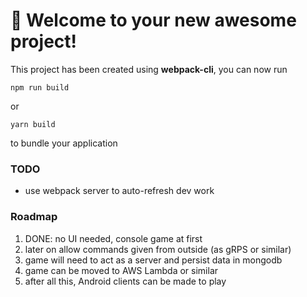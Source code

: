 # 🚀 Welcome to your new awesome project!

This project has been created using **webpack-cli**, you can now run

```
npm run build
```

or

```
yarn build
```

to bundle your application

### TODO
- use webpack server to auto-refresh dev work
  
### Roadmap
1. DONE:  no UI needed, console game at first
2. later on allow commands given from outside (as gRPS or similar) 
3. game will need to act as a server and persist data in mongodb
4. game can be moved to AWS Lambda or similar
5. after all this, Android clients can be made to play
